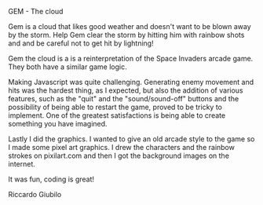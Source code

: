 <!-- QUICK DESCRIPTION -->

GEM - The cloud

Gem is a cloud that likes good weather and doesn't want to be blown away by the storm. 
Help Gem clear the storm by hitting him with rainbow shots and and be careful not to get hit by lightning!


<!-- REALIZATION -->

Gem the cloud is a is a reinterpretation of the Space Invaders arcade game. They both have a similar game logic. 

Making Javascript was quite challenging. Generating enemy movement and hits was the hardest thing, as I expected, but also the addition of various features, such as the "quit" and the "sound/sound-off" buttons and the possibility of being able to restart the game, proved to be tricky to implement. 
One of the greatest satisfactions is being able to create something you have imagined. 

Lastly I did the graphics. 
I wanted to give an old arcade style to the game so I made some pixel art graphics. 
I drew the characters and the rainbow strokes on pixilart.com and then I got the background images on the internet.

It was fun,
coding is great!

Riccardo Giubilo